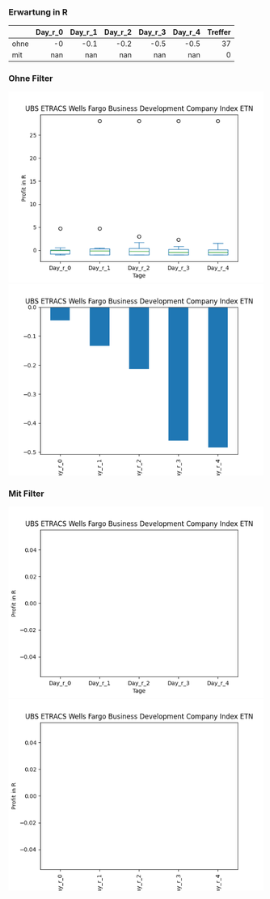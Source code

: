 ### Erwartung in R
|      |   Day_r_0 |   Day_r_1 |   Day_r_2 |   Day_r_3 |   Day_r_4 |   Treffer |
|:-----|----------:|----------:|----------:|----------:|----------:|----------:|
| ohne |        -0 |      -0.1 |      -0.2 |      -0.5 |      -0.5 |        37 |
| mit  |       nan |     nan   |     nan   |     nan   |     nan   |         0 |

### Ohne Filter
![image info](./data/BDCZ_box_all.png)
![image info](./data/BDCZ_median_all.png)

### Mit Filter
![image info](./data/BDCZ_box_filtered.png)
![image info](./data/BDCZ_median_filtered.png)
